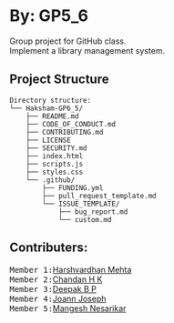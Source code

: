 # By: GP5_6

Group project for GitHub class.<br>
Implement a library management system.<br>

## Project Structure

```plaintext
Directory structure:
└── Haksham-GP6_5/
    ├── README.md
    ├── CODE_OF_CONDUCT.md
    ├── CONTRIBUTING.md
    ├── LICENSE
    ├── SECURITY.md
    ├── index.html
    ├── scripts.js
    ├── styles.css
    └── .github/
        ├── FUNDING.yml
        ├── pull_request_template.md
        └── ISSUE_TEMPLATE/
            ├── bug_report.md
            └── custom.md
```

## Contributers:

<kbd>Member 1:</kbd>[Harshvardhan Mehta](https://github.com/Haksham)<br>
<kbd>Member 2:</kbd>[Chandan H K](https://github.com/chandanhk304)<br>
<kbd>Member 3:</kbd>[Deepak B P](https://github.com/bpdeepak)<br>
<kbd>Member 4:</kbd>[Joann Joseph](https://github.com/joannjoseph23)<br>
<kbd>Member 5:</kbd>[Mangesh Nesarikar](https://github.com/xxMangeshxx)<br>
